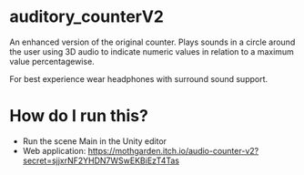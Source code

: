 # auditory_counterV2
An enhanced version of the original counter. Plays sounds in a circle around the user using 3D audio to indicate numeric values in relation to a maximum value percentagewise.

For best experience wear headphones with surround sound support.

# How do I run this?

- Run the scene Main in the Unity editor
- Web application: https://mothgarden.itch.io/audio-counter-v2?secret=sjjxrNF2YHDN7WSwEKBiEzT4Tas
